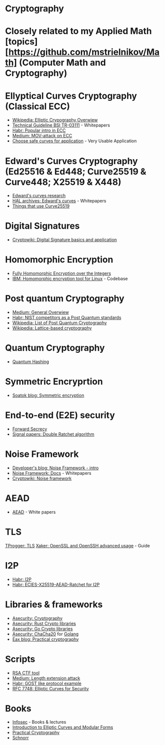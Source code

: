 # Cryptography
 
# Closely related to my Applied Math [topics][https://github.com/mstrielnikov/Math] (Computer Math and Cryptography)

# Ellyptical Curves Cryptography (Classical ECC)
* [Wikipedia: Elliptic Crypography Overwiew](https://en.wikipedia.org/wiki/Elliptic-curve_cryptography)
* [Technical Guideline BSI TR-03111](https://www.bsi.bund.de/SharedDocs/Downloads/EN/BSI/Publications/TechGuidelines/TR03111/BSI-TR-03111_V-2-1_pdf.pdf?__blob=publicationFile&v=1) - Whitepapers
* [Habr: Popular intro in ECC](https://habr.com/ru/post/335906/)
* [Medium: MOV-attack on ECC](https://medium.com/asecuritysite-when-bob-met-alice/cracking-elliptic-curves-with-the-mov-attack-b5ea00dcc939)
* [Choose safe curves for application](https://safecurves.cr.yp.to/) - Very Usable Application

# Edward's Curves Cryptography (Ed25516 & Ed448; Curve25519 & Curve448; X25519 & X448)
* [Edward's curves research](https://core.ac.uk/download/pdf/146445895.pdf)
* [HAL archives: Edward's curves](https://hal.archives-ouvertes.fr/hal-01942759/document) - Whitepapers
* [Things that use Curve25519](https://ianix.com/pub/curve25519-deployment.html)

# Digital Signatures
* [Cryptowiki: Digital Signature basics and application](http://cryptowiki.net/index.php?title=Слепая_электронная_подпись_и_ее_применения)

# Homomorphic Encryption
* [Fully Homomorphic Encryption over the Integers](https://eprint.iacr.org/2009/616.pdf)
* [IBM: Homomorphic encryption tool for Linux](https://habr.com/ru/company/dcmiran/blog/513388/) - Codebase

# Post quantum Cryptography
* [Medium: General Overwiew](https://billatnapier.medium.com/post-quantum-lattice-polynomials-and-modulo-afaa9caf8aa5)
* [Habr: NIST competitors as a Post Quantum standards](https://habr.com/ru/post/512410/)
* [Wikipedia: List of Post Quantum Cryptography](https://en.wikipedia.org/wiki/Post-quantum_cryptography)
* [Wikipedia: Lattice-based cryptography](https://en.wikipedia.org/wiki/Lattice-based_cryptography)

# Quantum Cryptography
* [Quantum Hashing](https://habr.com/ru/company/yandex/blog/312072/)

# Symmetric Encryprtion
* [Soatok blog: Symmetric encryption](https://soatok.blog/2020/07/12/comparison-of-symmetric-encryption-methods/)

# End-to-end (E2E) security
* [Forward Secrecy](https://en.wikipedia.org/wiki/Forward_secrecy)
* [Signal papers: Double Ratchet algorithm](https://valsamaras.medium.com/the-signal-protocol-and-the-double-ratchet-algorithm-e3d01d1e403f)

# Noise Framework
* [Developer's blog: Noise Framework - intro](https://duo.com/labs/tech-notes/noise-protocol-framework-intro)
* [Noise Framework: Docs](https://noiseprotocol.org/) - Whitepapers
* [Cryptowiki: Noise framework](http://cryptowiki.net/index.php?title=Noise_Protocol_Framework)

# AEAD 
* [AEAD](https://www.engineering.iastate.edu/~daji/seminar/papers/R02.ACMCCS.pdf) - White papers

# TLS
[TProgger: TLS](https://tproger.ru/articles/tls-handshake-explained/)
[Xaker: OpenSSL and OpenSSH advanced usage](https://xakep.ru/2012/10/29/hardcore-openssh-and-openssh/) - Guide

# I2P
* [Habr: I2P](https://habr.com/ru/company/itsoft/blog/552072/?utm_source=telegram&utm_medium=social&utm_campaign=/ru/company/itsoft/blog/552072/)
* [Habr: ECIES-X25519-AEAD-Ratchet for I2P](https://m.habr.com/ru/post/504610/)

# Libraries & frameworks
* [Asecurity: Cryptography](https://asecuritysite.com/encryption/)
* [Asecurity: Rust Crypto libraries](https://asecuritysite.com/rust/)
* [Asecurity: Go Crypto libraries](https://asecuritysite.com/golang)
* [Asecurity: ChaCha20](https://asecuritysite.com/encryption/go_chacha) for [Golang](https://pkg.go.dev/golang.org/x/crypto/chacha20poly1305)
* [Eax blog: Practical cryptography](https://eax.me/elliptic-curves-crypto/)

# Scripts
* [RSA CTF tool](https://github.com/Ganapati/RsaCtfTool)
* [Medium: Length extension attack](https://billatnapier.medium.com/the-weaknesses-of-md5-sha1-and-sha-256-the-length-extension-attack-4e5902fb4ae4?sk=682294f4ce1bcd673997e0c546da2cc0)
* [Habr: GOST like protocol example](https://habr.com/ru/post/452200/)
* [RFC 7748: Elliptic Curves for Security](https://tools.ietf.org/html/rfc7748)

# Books
* [Infosec](https://github.com/vlsergey/infosec) - Books & lectures
* [Introduction to Elliptic Curves and Modular Forms](http://www.ega-math.narod.ru/Books/Koblitz.htm)
* [Practical Cryptography](https://cryptobook.nakov.com)
* [Schnorr](http://apmi.bsu.by/assets/files/agievich/schnorr.pdf)
